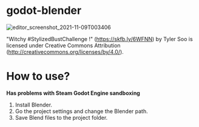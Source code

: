 # godot-blender

![editor_screenshot_2021-11-09T003406](https://user-images.githubusercontent.com/32321/140889856-720ed3bc-2a18-4ae1-94b9-aa82f407b907.png)


"Witchy #StylizedBustChallenge !" (https://skfb.ly/6WFNN) by Tyler Soo is licensed under Creative Commons Attribution (http://creativecommons.org/licenses/by/4.0/).

# How to use?

**Has problems with Steam Godot Engine sandboxing**

1. Install Blender.
1. Go the project settings and change the Blender path.
1. Save Blend files to the project folder.
